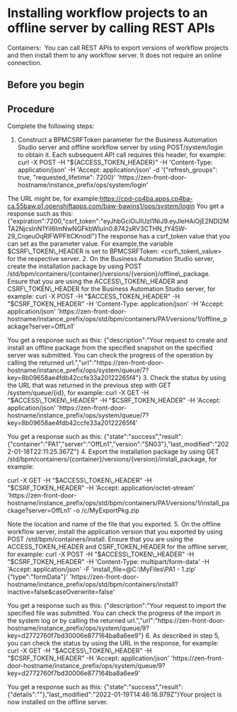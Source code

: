 # Installing workflow projects to an offline server by calling REST APIs

Containers: 
You can call REST APIs to export versions of workflow projects and then install
them to any workflow server. It does not require an online connection.

## Before you begin

## Procedure

Complete the following steps:

1. Construct a BPMCSRFToken parameter for the Business Automation Studio server and offline workflow
server by using POST/system/login to obtain it. Each subsequent API call requires
this header, for example: 
curl -X POST -H "${ACCESS\_TOKEN\_HEADER}" -H 'Content-Type: application/json' -H 'Accept: 
application/json' -d '{"refresh\_groups": true, "requested\_lifetime": 7200}'
'https://zen-front-door-hostname/instance\_prefix/ops/system/login'

The URL might be, for
example:https://cpd-cp4ba.apps.cp4ba-ca.55baw.p1.openshiftapps.com/baw-bawins1/ops/system/login
You
get a response such as
this:
{"expiration":7200,"csrf\_token":"eyJhbGciOiJIUzI1NiJ9.eyJleHAiOjE2NDI2MTA2NjcsInN1YiI6ImNwNGFkbWluIn0.8742sRV3CTHN\_fY45W-29\_CrqeuOqRlFWPFItCKnodI"}The
response has a csrf\_token value that you can set as the parameter value. For
example,the variable $CSRF\_TOKEN\_HEADER is set to BPMCSRFToken:
<csrf\_token\_value> for the respective server.
2. On the Business Automation Studio
server, create the installation package by using POST
/std/bpm/containers/{container}/versions/{version}/offline\_package. Ensure that you are
using the ACCESS\_TOKEN\_HEADER and CSRF\_TOKEN\_HEADER for the Business Automation Studio server, for example: 
curl -X POST -H "$ACCESS\_TOKEN\_HEADER" -H "$CSRF\_TOKEN\_HEADER" -H 'Content-Type: 
application/json' -H 'Accept: application/json' 
'https://zen-front-door-hostname/instance\_prefix/ops/std/bpm/containers/PA1/versions/1/offline\_package?server=OffLn1'

You get a response such as this:
{"description":"Your request to create and
install an offline package from the specified snapshot on the specified server was submitted. You
can check the progress of the operation by calling the returned
url.","url":"https://zen-front-door-hostname/instance\_prefix/ops/system/queue/7?key=8b09658ae4fdb42ccfe33a20122265f4"}
3. Check the status by using the URL that was returned in the previous step with
GET /system/queue/{id}, for example: 
curl -X GET -H "$ACCESS\_TOKEN\_HEADER" -H "$CSRF\_TOKEN\_HEADER" -H 'Accept: 
application/json' 
'https://zen-front-door-hostname/instance\_prefix/ops/system/queue/7?key=8b09658ae4fdb42ccfe33a20122265f4'

You get a response such as
this:
{"state":"success","result":{"container":"PA1","server":"OffLn1","version":"SN03"},"last\_modified":"2022-01-18T22:11:25.367Z"}
4. Export the installation package by using GET
/std/bpm/containers/{container}/versions/{version}/install\_package, for example: 

curl -X GET -H "$ACCESS\_TOKEN\_HEADER" -H "$CSRF\_TOKEN\_HEADER" -H 'Accept: 
application/octet-stream' 
'https://zen-front-door-hostname/instance\_prefix/ops/std/bpm/containers/PA1/versions/1/install\_package?server=OffLn1' 
-o /c/MyExportPkg.zip

Note the location and name of the file that you exported.
5. On the offline workflow server, install the application version that you exported by
using POST /std/bpm/containers/install. Ensure that you are using the
ACCESS\_TOKEN\_HEADER and CSRF\_TOKEN\_HEADER for the offline server, for example: 
curl -X POST -H "$ACCESS\_TOKEN\_HEADER" -H "$CSRF\_TOKEN\_HEADER" -H 'Content-Type: 
multipart/form-data' -H 'Accept: application/json' -F 'install\_file=@C:\MyFiles\PA1 - 1.zip' 
{"type":"formData"}' 
'https://zen-front-door-hostname/instance\_prefix/ops/std/bpm/containers/install?inactive=false&caseOverwrite=false'

You get a response such as this:
{"description":"Your request to import the
specified file was submitted. You can check the progress of the import in the system log or by
calling the returned
url.","url":"https://zen-front-door-hostname/instance\_prefix/ops/system/queue/9?key=d2772760f7bd30006e877164ba8a6ee9"}
6. As described in step 5, you can check the status by using the URL in the response, for
example: 
curl -X GET -H "$ACCESS\_TOKEN\_HEADER" -H "$CSRF\_TOKEN\_HEADER" -H 'Accept: 
application/json' 
'https://zen-front-door-hostname/instance\_prefix/ops/system/queue/9?key=d2772760f7bd30006e877164ba8a6ee9'

You get a response such as
this:
{"state":"success","result":{"details":""},"last\_modified":"2022-01-19T14:46:16.979Z"}Your
project is now installed on the offline server.